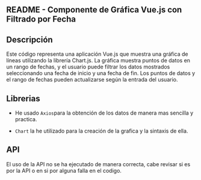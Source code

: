 ## README - Componente de Gráfica Vue.js con Filtrado por Fecha

## Descripción

Este código representa una aplicación Vue.js que muestra una gráfica de líneas utilizando la librería Chart.js. La gráfica muestra puntos de datos en un rango de fechas, y el usuario puede filtrar los datos mostrados seleccionando una fecha de inicio y una fecha de fin. Los puntos de datos y el rango de fechas pueden actualizarse según la entrada del usuario.

## Librerias

- He usado `Axios`para la obtención de los datos de manera mas sencilla y practica.

- `Chart` la he utilizado para la creación de la grafica y la sintaxis de ella.  


## API 

El uso de la API no se ha ejecutado de manera correcta, cabe revisar si es por la API o en si por alguna falla en el codigo.

